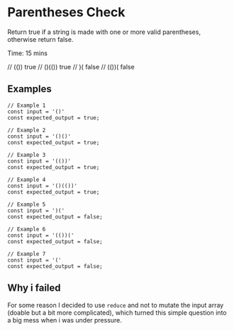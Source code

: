 # Parentheses Check

Return true if a string is made with one or more valid parentheses, otherwise return false.

Time: 15 mins

// (()) true
// ()(()) true
// )( false
// (())( false

## Examples

```
// Example 1
const input = '()'
const expected_output = true;

// Example 2
const input = '()()'
const expected_output = true;

// Example 3
const input = '(())'
const expected_output = true;

// Example 4
const input = '()(())'
const expected_output = true;

// Example 5
const input = ')('
const expected_output = false;

// Example 6
const input = '(())('
const expected_output = false;

// Example 7
const input = '('
const expected_output = false;
```

## Why i failed

For some reason I decided to use `reduce` and not to mutate the input array (doable but a bit more complicated), which turned this simple question into a big mess when i was under pressure.
